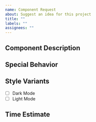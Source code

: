 ```yaml
---
name: Component Request
about: Suggest an idea for this project
title: ""
labels: ""
assignees: ""
---
```


## Component Description

## Special Behavior

## Style Variants

- [ ] Dark Mode
- [ ] Light Mode

## Time Estimate
